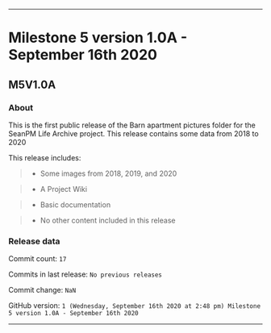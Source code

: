 
***

# Milestone 5 version 1.0A - September 16th 2020

## M5V1.0A

### About

This is the first public release of the Barn apartment pictures folder for the SeanPM Life Archive project. This release contains some data from 2018 to 2020

This release includes:

> * Some images from 2018, 2019, and 2020

> * A Project Wiki

> * Basic documentation

> * No other content included in this release

### Release data

Commit count: `17`

Commits in last release: `No previous releases`

Commit change: `NaN`

GitHub version: `1 (Wednesday, September 16th 2020 at 2:48 pm) Milestone 5 version 1.0A - September 16th 2020`

***
